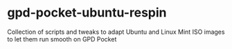 # gpd-pocket-ubuntu-respin
Collection of scripts and tweaks to adapt Ubuntu and Linux Mint ISO images to let them run smooth on GPD Pocket
